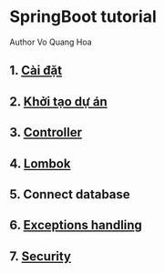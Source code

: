 # SpringBoot tutorial
Author Vo Quang Hoa

## 1. [Cài đặt](Setup.md)
## 2. [Khởi tạo dự án](Init.md)
## 3. [Controller](Controllers.md)
## 4. [Lombok](Lombok.md)
## 5. Connect database
## 6. [Exceptions handling](Exceptions.md)
## 7. [Security](Security-1.md)